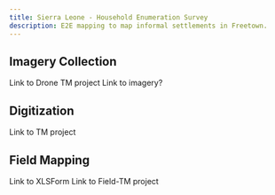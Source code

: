 ```yaml
---
title: Sierra Leone - Household Enumeration Survey
description: E2E mapping to map informal settlements in Freetown.
---
```


## Imagery Collection

Link to Drone TM project
Link to imagery?

## Digitization

Link to TM project

## Field Mapping

Link to XLSForm
Link to Field-TM project
